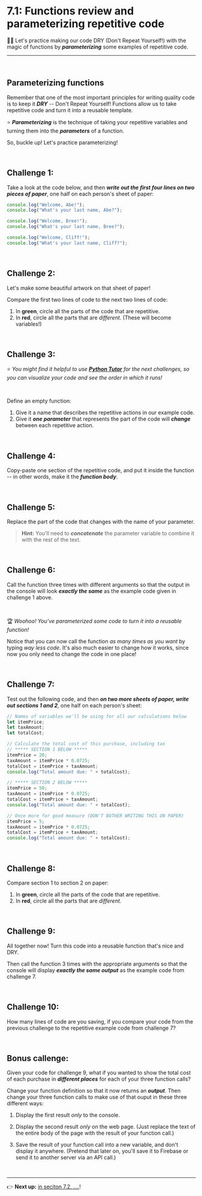 # 7.1: Functions review and parameterizing repetitive code

:weight_lifting_man: Let's practice making our code DRY (Don't Repeat Yourself!) with the magic of functions by ***parameterizing*** some examples of repetitive code.

<hr/>

<br/>

## Parameterizing functions

Remember that one of the most important principles for writing quality code is to keep it ***DRY*** -- Don't Repeat Yourself! Functions allow us to take repetitive code and turn it into a reusable template.

:star: ***Parameterizing*** is the technique of taking your repetitive variables and turning them into the ***parameters*** of a function.

So, buckle up! Let's practice parameterizing!

<br/>

## Challenge 1:

Take a look at the code below, and then ***write out the first four lines on two pieces of paper***, one half on each person's sheet of paper:

```javascript
console.log("Welcome, Abe!");
console.log("What's your last name, Abe?");

console.log("Welcome, Bree!");
console.log("What's your last name, Bree?");

console.log("Welcome, Cliff!");
console.log("What's your last name, Cliff?");
```

<br/>

## Challenge 2:

Let's make some beautiful artwork on that sheet of paper!

Compare the first two lines of code to the next two lines of code:

  1. In **green**, circle all the parts of the code that are repetitive.
  2. In **red**, circle all the parts that are *different*. (These will become variables!)
  
<br/>

## Challenge 3:

:star: *You might find it helpful to use [**Python Tutor**](http://pythontutor.com/javascript.html#mode=edit) for the next challenges, so you can visualize your code and see the order in which it runs!*

<br/>

Define an empty function:
  1. Give it a name that describes the repetitive actions in our example code.
  2. Give it ***one parameter*** that represents the part of the code will ***change*** between each repetitive action.

<br/>

## Challenge 4:

Copy-paste one section of the repetitive code, and put it inside the function -- in other words, make it the ***function body***.

<br/>

## Challenge 5:

Replace the part of the code that changes with the name of your parameter.

  > **Hint:** You'll need to ***concatenate*** the parameter variable to combine it with the rest of the text.

<br/>

## Challenge 6:

Call the function three times with different arguments so that the output in the console will look ***exactly the same*** as the example code given in challenge 1 above.

<br/>

:trophy: *Woohoo! You've parameterized some code to turn it into a reusable function!*

Notice that you can now call the function *as many times as you want* by typing *way less code*. It's also much easier to change how it works, since now you only need to change the code in one place!

<br/>

## Challenge 7:

Test out the following code, and then ***on two more sheets of paper, write out sections 1 and 2***, one half on each person's sheet:

```javascript
// Names of variables we'll be using for all our calculations below
let itemPrice;
let taxAmount;
let totalCost;

// Calculate the total cost of this purchase, including tax
// ***** SECTION 1 BELOW *****
itemPrice = 20;
taxAmount = itemPrice * 0.0725;
totalCost = itemPrice + taxAmount;
console.log("Total amount due: " + totalCost);

// ***** SECTION 2 BELOW *****
itemPrice = 50;
taxAmount = itemPrice * 0.0725;
totalCost = itemPrice + taxAmount;
console.log("Total amount due: " + totalCost);

// Once more for good measure (DON'T BOTHER WRITING THIS ON PAPER)
itemPrice = 5;
taxAmount = itemPrice * 0.0725;
totalCost = itemPrice + taxAmount;
console.log("Total amount due: " + totalCost);
```

<br/>

## Challenge 8:

Compare section 1 to section 2 on paper:

  1. In **green**, circle all the parts of the code that are repetitive.
  2. In **red**, circle all the parts that are *different*.
  
<br/>

## Challenge 9:

All together now! Turn this code into a reusable function that's nice and DRY.

Then call the function 3 times with the appropriate arguments so that the console will display ***exactly the same output*** as the example code from challenge 7.


<br/>

## Challenge 10:

How many lines of code are you saving, if you compare your code from the previous challenge to the repetitive example code from challenge 7?

<br/>

## Bonus callenge:

Given your code for challenge 9, what if you wanted to show the total cost of each purchase in ***different places*** for each of your three function calls?

Change your function definition so that it now returns an ***output***. Then change your three function calls to make use of that ouput in these three different ways:

  1. Display the first result *only* to the console.
  
  2. Display the second result *only* on the web page. (Just replace the text of the entire body of the page with the result of your function call.)
  
  3. Save the result of your function call into a new variable, and don't display it anywhere. (Pretend that later on, you'll save it to Firebase or send it to another server via an API call.)

<br/>

<hr/>

:point_right: **Next up:** [in seciton 7.2, ....](#)!
